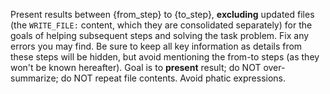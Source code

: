 Present results between {from_step} to {to_step}, **excluding** updated files (the `WRITE_FILE:` content, which 
they are consolidated separately) for the goals of helping subsequent steps and solving the task problem. Fix any errors you may 
find. Be sure to keep all key information as details from these steps will be hidden, but avoid mentioning the 
from-to steps (as they won't be known hereafter). Goal is to **present** result; do NOT over-summarize; do NOT 
repeat file contents. Avoid phatic expressions.
